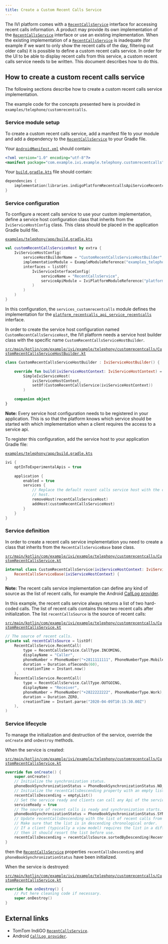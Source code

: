```yaml
---
title: Create a Custom Recent Calls Service
---
```


The IVI platform comes with a [`RecentCallsService`](TTIVI_INDIGO_API) interface for accessing recent
calls information. A product may provide its own implementation of the
[`RecentCallsService`](TTIVI_INDIGO_API) interface or use an existing implementation. When
the existing implementation of a [`RecentCallsService`](TTIVI_INDIGO_API) is inadequate
(for example if we want to only show the recent calls of the day, filtering out older
calls) it is possible to define a custom recent calls service. In order for the UI to be able to
display recent calls from this service, a custom recent calls service needs to be written. This
document describes how to do this.

## How to create a custom recent calls service

The following sections describe how to create a custom recent calls service implementation.

The example code for the concepts presented here is provided in
`examples/telephone/customrecentcalls`.

### Service module setup

To create a custom recent calls service, add a manifest file to your module and add a dependency to
the [`RecentCallsService`](TTIVI_INDIGO_API) to your Gradle file.

Your
[`AndroidManifest.xml`](https://github.com/tomtom-international/tomtom-indigo-sdk-examples/blob/main/examples/telephony/customrecentcalls/src/main/AndroidManifest.xml#L14)
should contain:

```xml
<?xml version="1.0" encoding="utf-8"?>
<manifest package="com.example.ivi.example.telephony.customrecentcalls" />
```

Your
[`build.gradle.kts`](https://github.com/tomtom-international/tomtom-indigo-sdk-examples/blob/main/examples/telephony/customrecentcalls/build.gradle.kts#L19)
file should contain:

```kotlin
dependencies {
    implementation(libraries.indigoPlatformRecentcallsApiServiceRecentcalls)
}
```

### Service configuration

To configure a recent calls service to use your custom implementation, define a service host
configuration class that inherits from the `IviServiceHostConfig` class. This class should be placed
in the application Gradle build file.

[`examples/telephony/app/build.gradle.kts`](https://github.com/tomtom-international/tomtom-indigo-sdk-examples/blob/main/examples/telephony/app/build.gradle.kts#L37-L48)

```kotlin
val customRecentCallsServiceHost by extra {
    IviServiceHostConfig(
        serviceHostBuilderName = "CustomRecentCallsServiceHostBuilder",
        implementationModule = ExampleModuleReference("examples_telephony_customrecentcalls"),
        interfaces = listOf(
            IviServiceInterfaceConfig(
                serviceName = "RecentCallsService",
                serviceApiModule = IviPlatformModuleReference("platform_recentcalls_api_service_recentcalls")
            )
        )
    )
}
```

In this configuration, the `services_customrecentcalls` module defines the implementation for
the [`platform_recentcalls_api_service_recentcalls`](TTIVI_INDIGO_API) interface.

In order to create the service host configuration named `CustomRecentCallsServiceHost`, the IVI
platform needs a service host builder class with the specific
name `CustomRecentCallsServiceHostBuilder`.

[`src/main/kotlin/com/example/ivi/example/telephony/customrecentcalls/CustomRecentCallsServiceHostBuilder.kt`](https://github.com/tomtom-international/tomtom-indigo-sdk-examples/blob/main/examples/telephony/customrecentcalls/src/main/kotlin/com/example/ivi/example/telephony/customrecentcalls/CustomRecentCallsServiceHostBuilder.kt#L24-L33)

```kotlin
class CustomRecentCallsServiceHostBuilder : IviServiceHostBuilder() {

    override fun build(iviServiceHostContext: IviServiceHostContext) =
        SimpleIviServiceHost(
            iviServiceHostContext,
            setOf(CustomRecentCallsService(iviServiceHostContext))
        )

    companion object
}
```

__Note:__ Every service host configuration needs to be registered in your application. This is so
that the platform knows which service should be started with which implementation when a client
requires the access to a service api.

To register this configuration, add the service host to your application Gradle file:

[`examples/telephony/app/build.gradle.kts`](https://github.com/tomtom-international/tomtom-indigo-sdk-examples/blob/main/examples/telephony/app/build.gradle.kts#L61-L64)

```kotlin
ivi {
    optInToExperimentalApis = true

    application {
        enabled = true
        services {
            // Replace the default recent calls service host with the custom recent calls service
            // host.
            removeHost(recentCallsServiceHost)
            addHost(customRecentCallsServiceHost)
        }
    }
}
```

### Service definition

In order to create a recent calls service implementation you need to create a class that
inherits from the `RecentCallsServiceBase` base class.

[`src/main/kotlin/com/example/ivi/example/telephony/customrecentcalls/CustomRecentCallsService.kt`](https://github.com/tomtom-international/tomtom-indigo-sdk-examples/blob/main/examples/telephony/customrecentcalls/src/main/kotlin/com/example/ivi/example/telephony/customrecentcalls/CustomRecentCallsService.kt#L27-L28)

```kotlin
internal class CustomRecentCallsService(iviServiceHostContext: IviServiceHostContext) :
    RecentCallsServiceBase(iviServiceHostContext) {
}
```

__Note:__ The recent calls service implementation can define any kind of source as the list of
recent calls, for example the Android
[CallLog provider](https://developer.android.com/reference/android/provider/CallLog).

In this example, the recent calls service always returns a list of two hard-coded calls. The list of
recent calls contains those two recent calls after initialization. The list `recentCallsSource` is
the source of recent calls:

[`src/main/kotlin/com/example/ivi/example/telephony/customrecentcalls/CustomRecentCallsService.kt`](https://github.com/tomtom-international/tomtom-indigo-sdk-examples/blob/main/examples/telephony/customrecentcalls/src/main/kotlin/com/example/ivi/example/telephony/customrecentcalls/CustomRecentCallsService.kt#L31-L46)

```kotlin
// The source of recent calls.
private val recentCallsSource = listOf(
    RecentCallsService.RecentCall(
        type = RecentCallsService.CallType.INCOMING,
        displayName = "Caller",
        phoneNumber = PhoneNumber("+2811111111", PhoneNumberType.Mobile),
        duration = Duration.ofSeconds(60),
        creationTime = Instant.now()
    ),
    RecentCallsService.RecentCall(
        type = RecentCallsService.CallType.OUTGOING,
        displayName = "Receiver",
        phoneNumber = PhoneNumber("+2822222222", PhoneNumberType.Work),
        duration = Duration.ZERO,
        creationTime = Instant.parse("2020-04-09T10:15:30.00Z")
    ),
)
```

### Service lifecycle

To manage the initialization and destruction of the service, override the `onCreate` and `onDestroy`
methods.

When the service is created:

[`src/main/kotlin/com/example/ivi/example/telephony/customrecentcalls/CustomRecentCallsService.kt`](https://github.com/tomtom-international/tomtom-indigo-sdk-examples/blob/main/examples/telephony/customrecentcalls/src/main/kotlin/com/example/ivi/example/telephony/customrecentcalls/CustomRecentCallsService.kt#L48-L63)

```kotlin
override fun onCreate() {
    super.onCreate()
    // Initialize the synchronization status.
    phoneBookSynchronizationStatus = PhoneBookSynchronizationStatus.NO_CONNECTED_DEVICES
    // Initialize the recentCallsDescending property with an empty list.
    recentCallsDescending = emptyList()
    // Set the service ready and clients can call any Api of the service.
    serviceReady = true
    // The source of recent calls is ready and synchronization starts.
    phoneBookSynchronizationStatus = PhoneBookSynchronizationStatus.SYNCHRONIZATION_IN_PROGRESS
    // Update recentCallsDescending with the list of recent calls from the source.
    // Make sure that the list is in descending chronological order.
    // If a client (typically a view model) requires the list in a different order,
    // then it should resort the list before use.
    recentCallsDescending = recentCallsSource.sortedByDescending(RecentCall::creationTime)
}
```

then the [`RecentCallsService`](TTIVI_INDIGO_API) properties `recentCallsDescending` and
`phoneBookSynchronizationStatus` have been initialized.

When the service is destroyed:

[`src/main/kotlin/com/example/ivi/example/telephony/customrecentcalls/CustomRecentCallsService.kt`](https://github.com/tomtom-international/tomtom-indigo-sdk-examples/blob/main/examples/telephony/customrecentcalls/src/main/kotlin/com/example/ivi/example/telephony/customrecentcalls/CustomRecentCallsService.kt#L65-L68)

```kotlin
override fun onDestroy() {
    // Put here cleaning code if necessary.
    super.onDestroy()
}
```

## External links

- TomTom IndiGO [`RecentCallsService`](TTIVI_INDIGO_API).
- Android [`CallLog provider`](https://developer.android.com/reference/android/provider/CallLog).

